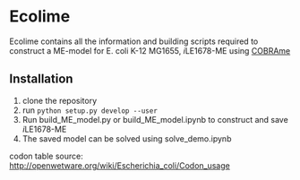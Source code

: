 # Ecolime

Ecolime contains all the information and building scripts required to construct a ME-model for E. coli K-12 MG1655, *i*LE1678-ME using [COBRAme](https://github.com/sbrg/cobrame) 


## Installation

1. clone the repository
2. run ```python setup.py develop --user```
3. Run build_ME_model.py or build_ME_model.ipynb to construct and save *i*LE1678-ME
4. The saved model can be solved using solve_demo.ipynb


codon table source:
http://openwetware.org/wiki/Escherichia_coli/Codon_usage


